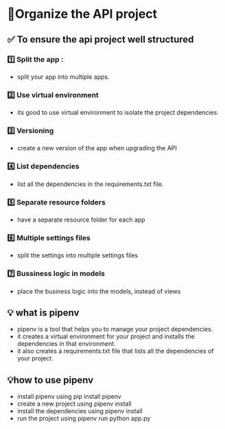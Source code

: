# 📑Organize the API project

## ✅ To ensure the api project well structured
### 1️⃣ Split the app : 
- split your app into multiple apps.
### 2️⃣ Use virtual environment
- its good to use virtual environment to isolate the project dependencies.
### 3️⃣ Versioning
- create a new version of the app when upgrading the API
### 4️⃣ List dependencies
- list all the dependencies in the requirements.txt file.
### 5️⃣ Separate resource folders
- have a separate resource folder for each app
### 6️⃣ Multiple settings files
- split the settings into multiple settings files
### 7️⃣ Bussiness logic in models
- place the business logic into the models, instead of views

## 💡 what is pipenv
- pipenv is a tool that helps you to manage your project dependencies.
- it creates a virtual environment for your project and installs the dependencies in that environment.
- it also creates a requirements.txt file that lists all the dependencies of your project.

## 💡how to use pipenv
- install pipenv using pip install pipenv
- create a new project using pipenv install
- install the dependencies using pipenv install
- run the project using pipenv run python app.py
